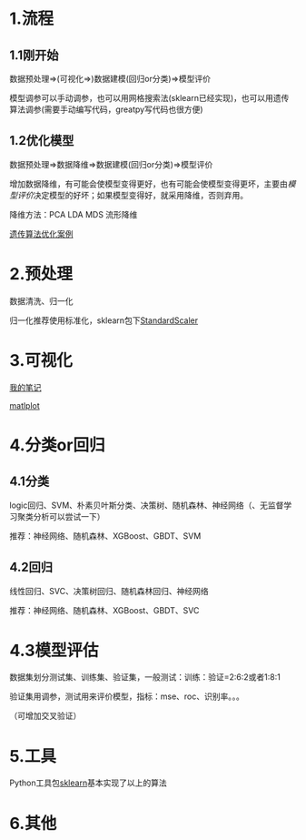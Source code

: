 

# 1.流程
## 1.1刚开始

数据预处理=>(可视化=>)数据建模(回归or分类)=>模型评价

模型调参可以手动调参，也可以用网格搜索法(sklearn已经实现)，也可以用遗传算法调参(需要手动编写代码，greatpy写代码也很方便)


## 1.2优化模型

数据预处理=>数据降维=>数据建模(回归or分类)=>模型评价

增加数据降维，有可能会使模型变得更好，也有可能会使模型变得更坏，主要由*模型评价*决定模型的好坏；如果模型变得好，就采用降维，否则弃用。

降维方法：PCA LDA MDS 流形降维

[遗传算法优化案例](https://github.com/geatpy-dev/geatpy/tree/master/geatpy/demo)

# 2.预处理
数据清洗、归一化

归一化推荐使用标准化，sklearn包下[StandardScaler](https://scikit-learn.org/stable/modules/preprocessing.html)

# 3.可视化
[我的笔记](https://github.com/LoyalWilliams/data-visualization)

[matlplot](https://matplotlib.org/stable/users/index.html)

# 4.分类or回归
## 4.1分类
logic回归、SVM、朴素贝叶斯分类、决策树、随机森林、神经网络（、无监督学习聚类分析可以尝试一下）

推荐：神经网络、随机森林、XGBoost、GBDT、SVM
## 4.2回归
线性回归、SVC、决策树回归、随机森林回归、神经网络

推荐：神经网络、随机森林、XGBoost、GBDT、SVC
# 4.3模型评估
数据集划分测试集、训练集、验证集，一般测试：训练：验证=2:6:2或者1:8:1

验证集用调参，测试用来评价模型，指标：mse、roc、识别率。。。


（可增加交叉验证）
# 5.工具
Python工具包[sklearn](https://scikit-learn.org/stable/user_guide.html)基本实现了以上的算法

# 6.其他
